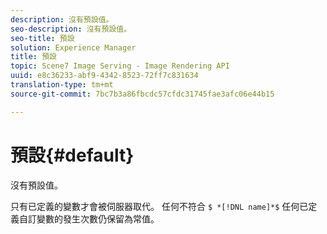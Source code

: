 ```yaml
---
description: 沒有預設值。
seo-description: 沒有預設值。
seo-title: 預設
solution: Experience Manager
title: 預設
topic: Scene7 Image Serving - Image Rendering API
uuid: e8c36233-abf9-4342-8523-72ff7c831634
translation-type: tm+mt
source-git-commit: 7bc7b3a86fbcdc57cfdc31745fae3afc06e44b15

---
```



# 預設{#default}

沒有預設值。

只有已定義的變數才會被伺服器取代。 任何不符合 `$ *[!DNL name]*$` 任何已定義自訂變數的發生次數仍保留為常值。

